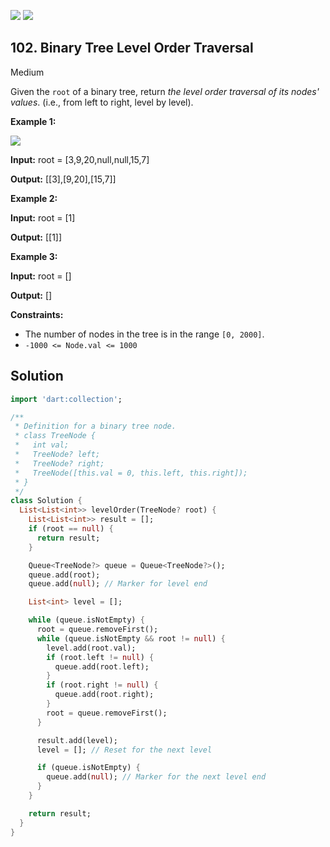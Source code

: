 [![](https://img.shields.io/github/stars/LeetCode-in-Dart/LeetCode-in-Dart?label=Stars&style=flat-square)](https://github.com/LeetCode-in-Dart/LeetCode-in-Dart)
[![](https://img.shields.io/github/forks/LeetCode-in-Dart/LeetCode-in-Dart?label=Fork%20me%20on%20GitHub%20&style=flat-square)](https://github.com/LeetCode-in-Dart/LeetCode-in-Dart/fork)

## 102\. Binary Tree Level Order Traversal

Medium

Given the `root` of a binary tree, return _the level order traversal of its nodes' values_. (i.e., from left to right, level by level).

**Example 1:**

![](https://assets.leetcode.com/uploads/2021/02/19/tree1.jpg)

**Input:** root = [3,9,20,null,null,15,7]

**Output:** [[3],[9,20],[15,7]]

**Example 2:**

**Input:** root = [1]

**Output:** [[1]]

**Example 3:**

**Input:** root = []

**Output:** []

**Constraints:**

*   The number of nodes in the tree is in the range `[0, 2000]`.
*   `-1000 <= Node.val <= 1000`

## Solution

```dart
import 'dart:collection';

/**
 * Definition for a binary tree node.
 * class TreeNode {
 *   int val;
 *   TreeNode? left;
 *   TreeNode? right;
 *   TreeNode([this.val = 0, this.left, this.right]);
 * }
 */
class Solution {
  List<List<int>> levelOrder(TreeNode? root) {
    List<List<int>> result = [];
    if (root == null) {
      return result;
    }

    Queue<TreeNode?> queue = Queue<TreeNode?>();
    queue.add(root);
    queue.add(null); // Marker for level end

    List<int> level = [];

    while (queue.isNotEmpty) {
      root = queue.removeFirst();
      while (queue.isNotEmpty && root != null) {
        level.add(root.val);
        if (root.left != null) {
          queue.add(root.left);
        }
        if (root.right != null) {
          queue.add(root.right);
        }
        root = queue.removeFirst();
      }

      result.add(level);
      level = []; // Reset for the next level

      if (queue.isNotEmpty) {
        queue.add(null); // Marker for the next level end
      }
    }

    return result;
  }
}
```